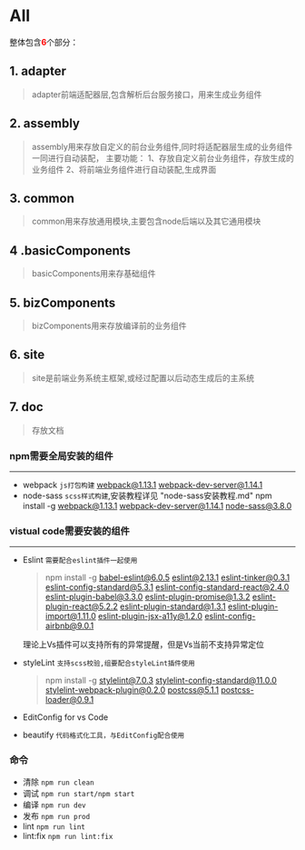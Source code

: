 # All
整体包含<b style='color:red'>6</b>个部分：
## 1. **adapter**
>adapter前端适配器层,包含解析后台服务接口，用来生成业务组件

## 2. **assembly**
>assembly用来存放自定义的前台业务组件,同时将适配器层生成的业务组件一同进行自动装配，
    主要功能：
        1、存放自定义前台业务组件，存放生成的业务组件
        2、将前端业务组件进行自动装配,生成界面

## 3. **common**
>common用来存放通用模块,主要包含node后端以及其它通用模块

## 4 .**basicComponents**
>basicComponents用来存基础组件

## 5. **bizComponents**
>bizComponents用来存放编译前的业务组件

## 6. **site**
>site是前端业务系统主框架,或经过配置以后动态生成后的主系统

## 7. **doc**
>存放文档


### npm需要全局安装的组件

***

*  webpack  ``js打包构建`` webpack@1.13.1 webpack-dev-server@1.14.1
*  node-sass   ``scss样式构建``,安装教程详见 "node-sass安装教程.md"
npm install -g webpack@1.13.1 webpack-dev-server@1.14.1 node-sass@3.8.0

### vistual code需要安装的组件
***

*  Eslint   ``需要配合eslint插件一起使用``
   >npm install -g babel-eslint@6.0.5 eslint@2.13.1 eslint-tinker@0.3.1 eslint-config-standard@5.3.1 eslint-config-standard-react@2.4.0 eslint-plugin-babel@3.3.0 eslint-plugin-promise@1.3.2 eslint-plugin-react@5.2.2 eslint-plugin-standard@1.3.1 eslint-plugin-import@1.11.0 eslint-plugin-jsx-a11y@1.2.0 eslint-config-airbnb@9.0.1

   理论上Vs插件可以支持所有的异常提醒，但是Vs当前不支持异常定位
*  styleLint  ``支持scss校验,组要配合styleLint插件使用``
   >npm install -g stylelint@7.0.3 stylelint-config-standard@11.0.0 stylelint-webpack-plugin@0.2.0 postcss@5.1.1 postcss-loader@0.9.1

*  EditConfig for vs Code
*  beautify ``代码格式化工具，与EditConfig配合使用``


### 命令
*  清除 ``npm run clean``
*  调试 ``npm run start/npm start``
*  编译 ``npm run dev``
*  发布 ``npm run prod``
*  lint ``npm run lint``
*  lint:fix `npm run lint:fix`
